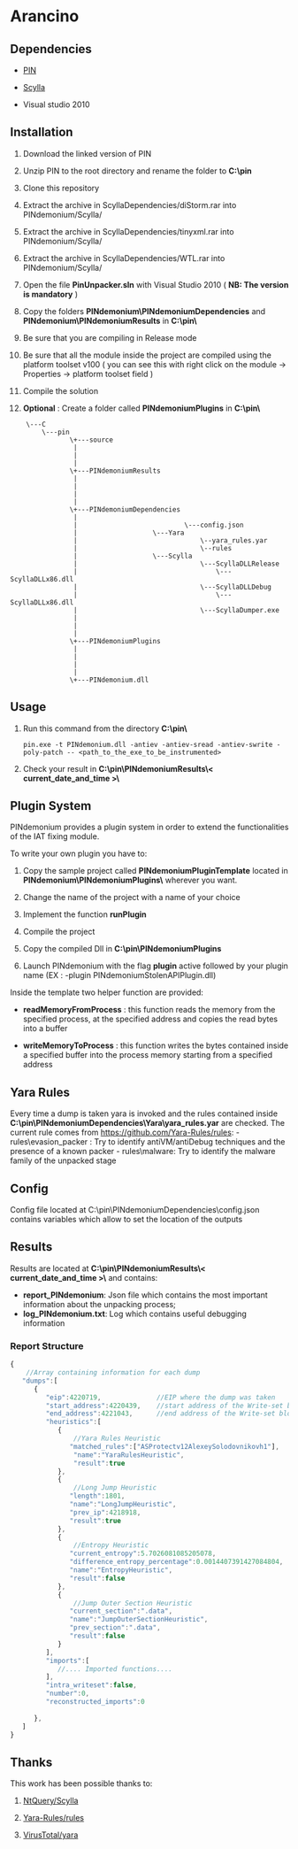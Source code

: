 # Arancino

## Dependencies

* [PIN](http://software.intel.com/sites/landingpage/pintool/downloads/pin-2.14-71313-msvc10-windows.zip)

* [Scylla](https://github.com/NtQuery/Scylla) 

* Visual studio 2010



## Installation

1. Download the linked version of PIN

2. Unzip PIN to the root directory and rename the folder to **C:\\pin**

3. Clone this repository

4. Extract the archive in ScyllaDependencies/diStorm.rar into PINdemonium/Scylla/

5. Extract the archive in ScyllaDependencies/tinyxml.rar into PINdemonium/Scylla/

6. Extract the archive in ScyllaDependencies/WTL.rar into PINdemonium/Scylla/

5. Open the file **PinUnpacker.sln** with Visual Studio 2010 ( **NB: The version is mandatory** )

6. Copy the folders **PINdemonium\PINdemoniumDependencies** and **PINdemonium\PINdemoniumResults** in **C:\pin\\**

7. Be sure that you are compiling in Release mode 

8. Be sure that all the module inside the project are compiled using the platform toolset v100 ( you can see this with right click on the module -> Properties -> platform toolset field )

9. Compile the solution

10. **Optional** : Create a folder called **PINdemoniumPlugins** in **C:\pin\\**

```
	\---C
	    \---pin
			   \+---source
			   	| 	     
			   	|
			   	|
			   \+---PINdemoniumResults
			   	|
			   	|
			   	|
			   	|
			   \+---PINdemoniumDependencies 
			   	|						  
			   	|			              	\---config.json
			   	|					\---Yara
			   	|								\--yara_rules.yar
			   	|								\--rules
			   	|					\---Scylla
			   	|								\---ScyllaDLLRelease
			   	|									\---ScyllaDLLx86.dll
			   	|								\---ScyllaDLLDebug
			   	|									\---ScyllaDLLx86.dll
			   	|								\---ScyllaDumper.exe
			   	|
			   	|
			   	|
			   \+---PINdemoniumPlugins
			   	|
			   	|
			   	|
			   	|
			   \+---PINdemonium.dll
```

## Usage

1. Run this command from the directory **C:\pin\\**

    ```
    pin.exe -t PINdemonium.dll -antiev -antiev-sread -antiev-swrite -poly-patch -- <path_to_the_exe_to_be_instrumented>
    ```

2. Check your result in **C:\pin\PINdemoniumResults\\< current_date_and_time >\\**

## Plugin System
PINdemonium provides a plugin system in order to extend the functionalities of the IAT fixing module.

To write your own plugin you have to:

1. Copy the sample project called **PINdemoniumPluginTemplate** located in **PINdemonium\PINdemoniumPlugins\\**  wherever you want.

2. Change the name of the project with a name of your choice

3. Implement the function **runPlugin**

4. Compile the project

5. Copy the compiled Dll in **C:\pin\PINdemoniumPlugins**

6. Launch PINdemonium with the flag **plugin** active followed by your plugin name (EX : -plugin PINdemoniumStolenAPIPlugin.dll)

Inside the template two helper function are provided:

- **readMemoryFromProcess** : this function reads the memory from the specified process, at the specified address and copies the read bytes into a buffer

- **writeMemoryToProcess** : this function writes the bytes contained inside a specified buffer into the process memory starting from a specified address

## Yara Rules
Every time a dump is taken yara is invoked and the rules contained inside **C:\pin\PINdemoniumDependencies\Yara\yara_rules.yar** are checked. The current rule comes from https://github.com/Yara-Rules/rules:
	- rules\evasion_packer : Try to identify antiVM/antiDebug techniques and the presence of a known packer
	- rules\malware: Try to identify the malware family of the unpacked stage
## Config
Config file located at C:\pin\PINdemoniumDependencies\config.json contains variables which allow to set the location of the outputs

## Results
Results are located at **C:\pin\PINdemoniumResults\\< current_date_and_time >\\** and contains:
- **report_PINdemonium**: Json file which contains the most important information about the unpacking process;
- **log_PINdemonium.txt**: Log which contains useful debugging information

### Report Structure
```javascript
{  
	//Array containing information for each dump
   "dumps":[             
      {  
         "eip":4220719,         	 //EIP where the dump was taken     
         "start_address":4220439,	 //start address of the Write-set block
         "end_address":4221043,		 //end address of the Write-set block
         "heuristics":[
            {	
            	//Yara Rules Heuristic
               "matched_rules":["ASProtectv12AlexeySolodovnikovh1"],
                "name":"YaraRulesHeuristic",
                "result":true
            },
            {  
            	//Long Jump Heuristic
               "length":1801,					
               "name":"LongJumpHeuristic",
               "prev_ip":4218918,
               "result":true
            },
            {  
            	//Entropy Heuristic
               "current_entropy":5.7026081085205078,    
               "difference_entropy_percentage":0.0014407391427084804,
               "name":"EntropyHeuristic",
               "result":false
            },
            {  
            	//Jump Outer Section Heuristic
               "current_section":".data",			
               "name":"JumpOuterSectionHeuristic",
               "prev_section":".data",
               "result":false
            }
         ],
         "imports":[  
			//.... Imported functions....
         ],
         "intra_writeset":false,
         "number":0,
         "reconstructed_imports":0
       
      },
   ]
}
```
## Thanks

This work has been possible thanks to:

1. [NtQuery/Scylla](https://github.com/NtQuery/Scylla) 

2. [Yara-Rules/rules](https://github.com/Yara-Rules/rules)

3. [VirusTotal/yara](https://github.com/virustotal/yara)

